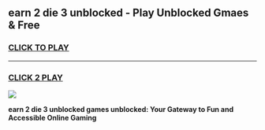 
## earn 2 die 3 unblocked - Play Unblocked Gmaes & Free
<h3>
<a href="https://news.freeplayer.one?title=earn_2_die_3_unblocked&ref=16F">CLICK TO PLAY</a></h3>
<hr>

<h3>
<a href="https://news.freeplayer.one?title=earn_2_die_3_unblocked&ref=16F">CLICK 2 PLAY</a>
  
</h3>

<a href="https://news.freeplayer.one?title=earn_2_die_3_unblocked&ref=16F/"><img src="https://clearcache.store/games.png"></a>


**earn 2 die 3 unblocked games unblocked: Your Gateway to Fun and Accessible Online Gaming**
